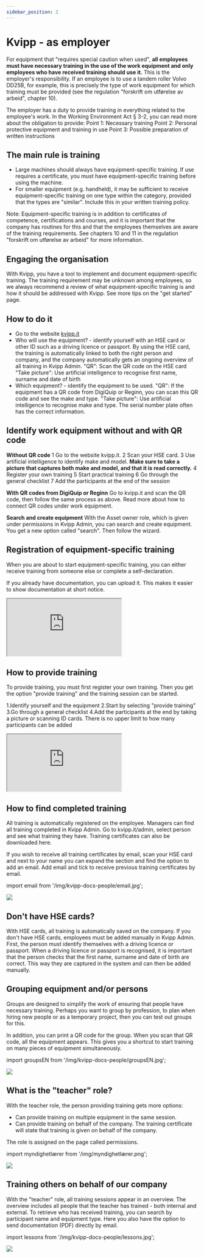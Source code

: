 ```yaml
---
sidebar_position: 2
---
```

# Kvipp - as employer

For equipment that "requires special caution when used", **all employees must have necessary training in the use of the work equipment and only employees who have received training should use it.** This is the employer's responsibility. If an employee is to use a tandem roller Volvo DD25B, for example, this is precisely the type of work equipment for which training must be provided (see the regulation "forskrift om utførelse av arbeid", chapter 10).

The employer has a duty to provide training in everything related to the employee's work. In the Working Environment Act § 3-2, you can read more about the obligation to provide:
Point 1: Necessary training
Point 2: Personal protective equipment and training in use
Point 3: Possible preparation of written instructions

## The main rule is training

- Large machines should always have equipment-specific training. If use requires a certificate, you must have equipment-specific training before using the machine.
- For smaller equipment (e.g. handheld), it may be sufficient to receive equipment-specific training on one type within the category, provided that the types are "similar". Include this in your written training policy.

Note: Equipment-specific training is in addition to certificates of competence, certifications and courses, and it is important that the company has routines for this and that the employees themselves are aware of the training requirements. See chapters 10 and 11 in the regulation "forskrift om utførelse av arbeid" for more information.

## Engaging the organisation
With Kvipp, you have a tool to implement and document equipment-specific training. The training requirement may be unknown among employees, so we always recommend a review of what equipment-specific training is and how it should be addressed with Kvipp. See more tips on the "get started" page.

## How to do it
- Go to the website [kvipp.it](https://kvipp.it)
- Who will use the equipment? - identify yourself with an HSE card or other ID such as a driving licence or passport. By using the HSE card, the training is automatically linked to both the right person and company, and the company automatically gets an ongoing overview of all training in Kvipp Admin.
"QR": Scan the QR code on the HSE card
"Take picture": Use artificial intelligence to recognise first name, surname and date of birth
- Which equipment? - identify the equipment to be used.
"QR": If the equipment has a QR code from DigiQuip or Reginn, you can scan this QR code and see the make and type.
"Take picture": Use artificial intelligence to recognise make and type. The serial number plate often has the correct information.

## Identify work equipment without and with QR code

**Without QR code**
1 Go to the website kvipp.it.
2 Scan your HSE card.
3 Use artificial intelligence to identify make and model. **Make sure to take a picture that captures both make and model, and that it is read correctly.**
4 Register your own training
5 Start practical training
6 Go through the general checklist
7 Add the participants at the end of the session

**With QR codes from DigiQuip or Reginn**
Go to kvipp.it and scan the QR code, then follow the same process as above. Read more about how to connect QR codes under work equipment.

**Search and create equipment**
With the Asset owner role, which is given under permissions in Kvipp Admin, you can search and create equipment. You get a new option called "search". Then follow the wizard.

## Registration of equipment-specific training
When you are about to start equipment-specific training, you can either receive training from someone else or complete a self-declaration.

If you already have documentation, you can upload it. This makes it easier to show documentation at short notice.

<div style={{ aspectRatio: '16/9' }}>
  <iframe
    title="vernerunde"
    src="https://videos.dyntube.com/iframes/C3R5cJxnE6L248gmCGWXg"
    style={{ width: '100%', height: '100%' }}
  ></iframe>
</div>

## How to provide training
To provide training, you must first register your own training. Then you get the option "provide training" and the training session can be started.

1.Identify yourself and the equipment
2.Start by selecting "provide training"
3.Go through a general checklist
4.Add the participants at the end by taking a picture or scanning ID cards. There is no upper limit to how many participants can be added

<div style={{ aspectRatio: '16/9' }}>
  <iframe
    title="vernerunde"
    src="https://videos.dyntube.com/iframes/YyUBl77xl02ZSwS52q8JCw"
    style={{ width: '100%', height: '100%' }}
  ></iframe>
</div>

## How to find completed training
All training is automatically registered on the employee. Managers can find all training completed in Kvipp Admin. Go to kvipp.it/admin, select person and see what training they have. Training certificates can also be downloaded here.

If you wish to receive all training certificates by email, scan your HSE card and next to your name you can expand the section and find the option to add an email. Add email and tick to receive previous training certificates by email.

import email from '/img/kvipp-docs-people/email.jpg';

<img src={email} style={{width:500}} />

## Don't have HSE cards?
With HSE cards, all training is automatically saved on the company. If you don't have HSE cards, employees must be added manually in Kvipp Admin. First, the person must identify themselves with a driving licence or passport. When a driving licence or passport is recognised, it is important that the person checks that the first name, surname and date of birth are correct. This way they are captured in the system and can then be added manually.

## Grouping equipment and/or persons
Groups are designed to simplify the work of ensuring that people have necessary training. Perhaps you want to group by profession, to plan when hiring new people or as a temporary project, then you can test out groups for this.

In addition, you can print a QR code for the group. When you scan that QR code, all the equipment appears. This gives you a shortcut to start training on many pieces of equipment simultaneously.

import groupsEN from '/img/kvipp-docs-people/groupsEN.jpg';

 <img src={groupsEN} style={{width:700}} />

## What is the "teacher" role?

With the teacher role, the person providing training gets more options:
- Can provide training on multiple equipment in the same session.
- Can provide training on behalf of the company. The training certificate will state that training is given on behalf of the company.

The role is assigned on the page called permissions.

import myndighetlærer from '/img/myndighetlærer.png';

<img src={myndighetlærer} style={{width:1100}} />

## Training others on behalf of our company
With the "teacher" role, all training sessions appear in an overview. The overview includes all people that the teacher has trained - both internal and external. To retrieve who has received training, you can search by participant name and equipment type. Here you also have the option to send documentation (PDF) directly by email.

import lessons from '/img/kvipp-docs-people/lessons.jpg';

 <img src={lessons} style={{width:700}} />